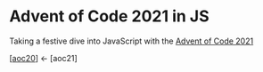 # Advent of Code 2021 in JS

Taking a festive dive into JavaScript with the
[Advent of Code 2021](https://adventofcode.com/2021)

[[aoc20](https://github.com/codybartfast/aoc20)] <- [aoc21]
